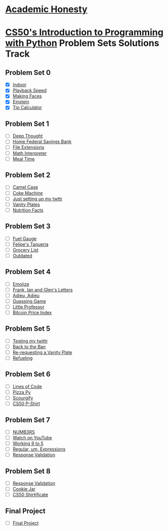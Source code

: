 # [Academic Honesty](https://cs50.harvard.edu/python/2022/honesty/)

# [CS50's Introduction to Programming with Python](https://cs50.harvard.edu/python/2022/) Problem Sets Solutions Track

## Problem Set 0

- [x] [Indoor](./ProblemSet0/indoor/indoor.py)
- [x] [Playback Speed](./ProblemSet0/playback/playback.py)
- [x] [Making Faces](./ProblemSet0/faces/faces.py)
- [x] [Einstein](./ProblemSet0/einstein/einstein.py)
- [x] [Tip Calculator](./ProblemSet0/tip/tip.py)

## Problem Set 1

- [ ] [Deep Thought]()
- [ ] [Home Federal Savings Bank]()
- [ ] [File Extensions]()
- [ ] [Math Interpreter]()
- [ ] [Meal Time]()

## Problem Set 2

- [ ] [Camel Case]()
- [ ] [Coke Machine]()
- [ ] [Just setting up my twttr]()
- [ ] [Vanity Plates]()
- [ ] [Nutrition Facts]()

## Problem Set 3

- [ ] [Fuel Gauge]()
- [ ] [Felipe's Taqueria]()
- [ ] [Grocery List]()
- [ ] [Outdated]()

## Problem Set 4

- [ ] [Emojize]()
- [ ] [Frank, Ian and Glen's Letters]()
- [ ] [Adieu, Adieu]()
- [ ] [Guessing Game]()
- [ ] [Little Professor]()
- [ ] [Bitcoin Price Index]()

## Problem Set 5

- [ ] [Testing my twittr]()
- [ ] [Back to the Ban]()
- [ ] [Re-requesting a Vanity Plate]()
- [ ] [Refueling]()

## Problem Set 6

- [ ] [Lines of Code]()
- [ ] [Pizza Py]()
- [ ] [Scourgify]()
- [ ] [CS50 P-Shirt]()

## Problem Set 7

- [ ] [NUMB3RS]()
- [ ] [Watch on YouTube]()
- [ ] [Working 9 to 5]()
- [ ] [Regular, um, Expressions]()
- [ ] [Response Validation]()

## Problem Set 8

- [ ] [Response Validation]()
- [ ] [Cookie Jar]()
- [ ] [CS50 Shirtificate]()

## Final Project

- [ ] [Final Project]()